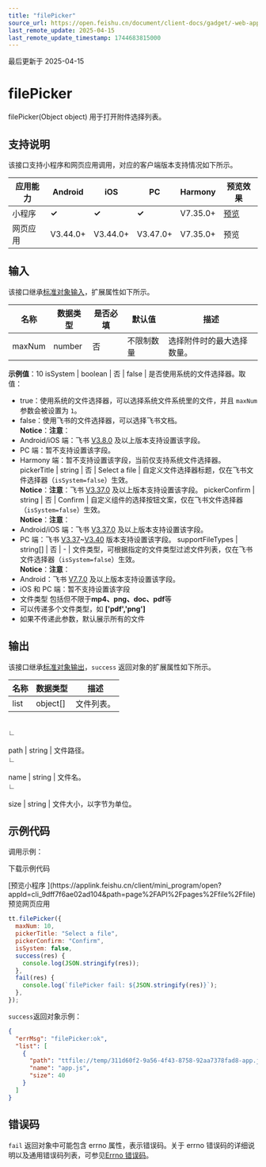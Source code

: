 ```yaml
---
title: "filePicker"
source_url: https://open.feishu.cn/document/client-docs/gadget/-web-app-api/file/filepicker
last_remote_update: 2025-04-15
last_remote_update_timestamp: 1744683815000
---
```

最后更新于 2025-04-15

# filePicker

filePicker(Object object) 用于打开附件选择列表。

## 支持说明

该接口支持小程序和网页应用调用，对应的客户端版本支持情况如下所示。

应用能力 | Android | iOS | PC | Harmony | 预览效果
--- | --- | --- | --- | --- | ---
小程序 | **✓** | **✓** | **✓** | V7.35.0+ | [预览](https://applink.feishu.cn/client/mini_program/open?appId=cli_9dff7f6ae02ad104&path=page%2FAPI%2Fpages%2Ffile%2Ffile)
网页应用 | V3.44.0+ | V3.44.0+ | V3.47.0+ | V7.35.0+ | 预览

## 输入

该接口继承[标准对象输入](https://open.feishu.cn/document/uYjL24iN/ukzNy4SO3IjL5cjM)，扩展属性如下所示。

名称 | 数据类型 | 是否必填 | 默认值 | 描述
--- | --- | --- | --- | ---
maxNum | number | 否 | 不限制数量 | 选择附件时的最大选择数量。  
**示例值**：10
isSystem | boolean | 否 | false | 是否使用系统的文件选择器。取值：  
- true：使用系统的文件选择器，可以选择系统文件系统里的文件，并且 `maxNum` 参数会被设置为 `1`。  
- false：使用飞书的文件选择器，可以选择飞书文档。  
**Notice**：**注意**：  
- Android/iOS 端：飞书 [V3.8.0](https://open.feishu.cn/document/uYjL24iN/uAjMuAjMuAjM/version-compatibility) 及以上版本支持设置该字段。  
- PC 端：暂不支持设置该字段。  
- Harmony 端：暂不支持设置该字段，当前仅支持系统文件选择器。
pickerTitle | string | 否 | Select a file | 自定义文件选择器标题，仅在飞书文件选择器（`isSystem=false`）生效。  
  **Notice**：**注意**：飞书 [V3.37.0](https://open.feishu.cn/document/uYjL24iN/uAjMuAjMuAjM/version-compatibility) 及以上版本支持设置该字段。
pickerConfirm | string | 否 | Confirm | 自定义组件的选择按钮文案，仅在飞书文件选择器（`isSystem=false`）生效。  
  **Notice**：**注意**：  
- Android/iOS 端：飞书 [V3.37.0](https://open.feishu.cn/document/uYjL24iN/uAjMuAjMuAjM/version-compatibility) 及以上版本支持设置该字段。  
- PC 端：飞书 [V3.37](https://open.feishu.cn/document/uYjL24iN/uAjMuAjMuAjM/version-compatibility)~[V3.40](https://open.feishu.cn/document/uYjL24iN/uAjMuAjMuAjM/version-compatibility) 版本支持设置该字段。
supportFileTypes | string[] | 否 | \- | 文件类型，可根据指定的文件类型过滤文件列表，仅在飞书文件选择器（`isSystem=false`）生效。  
  **Notice**：**注意**：  
- Android：飞书 [V7.7.0](https://open.feishu.cn/document/uYjL24iN/uAjMuAjMuAjM/version-compatibility) 及以上版本支持设置该字段。  
- iOS 和 PC 端：暂不支持设置该字段  
- 文件类型 包括但不限于**mp4、png、doc、pdf**等    
- 可以传递多个文件类型，如 **['pdf','png']**  
- 如果不传递此参数，默认展示所有的文件

## 输出

该接口继承[标准对象输出](https://open.feishu.cn/document/uYjL24iN/ukzNy4SO3IjL5cjM#8c92acb8)，`success` 返回对象的扩展属性如下所示。

名称 | 数据类型 | 描述
--- | --- | ---
list | object[] | 文件列表。
&emsp;  
∟  
&nbsp;  
path | string | 文件路径。
&emsp;  
∟  
&nbsp;  
name | string | 文件名。
&emsp;  
∟  
&nbsp;  
size | string | 文件大小，以字节为单位。

## 示例代码

调用示例：

<md-download-code href="https://open.feishu.cn/document/uYjL24iN/uYDM04iNwQjL2ADN" mobileDisplay="none">下载示例代码</md-download-code>
  <div style="display: flex">
    [预览小程序 ](https://applink.feishu.cn/client/mini_program/open?appId=cli_9dff7f6ae02ad104&path=page%2FAPI%2Fpages%2Ffile%2Ffile)
    预览网页应用

</div> 

```js
tt.filePicker({
  maxNum: 10,
  pickerTitle: "Select a file",
  pickerConfirm: "Confirm",
  isSystem: false,
  success(res) {
    console.log(JSON.stringify(res));
  },
  fail(res) {
    console.log(`filePicker fail: ${JSON.stringify(res)}`);
  },
});
```

`success`返回对象示例：

```json
{
  "errMsg": "filePicker:ok",
  "list": [
    {
      "path": "ttfile://temp/311d60f2-9a56-4f43-8758-92aa7378fad8-app.js",
      "name": "app.js",
      "size": 40
    }
  ]
}
```

## 错误码

`fail` 返回对象中可能包含 errno 属性，表示错误码。关于 errno 错误码的详细说明以及通用错误码列表，可参见[Errno 错误码](https://open.feishu.cn/document/uYjL24iN/uAjMuAjMuAjM/errno)。
